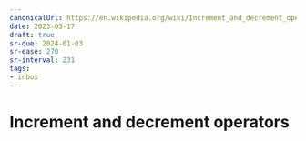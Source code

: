 ```yaml
---
canonicalUrl: https://en.wikipedia.org/wiki/Increment_and_decrement_operators
date: 2023-03-17
draft: true
sr-due: 2024-01-03
sr-ease: 270
sr-interval: 231
tags:
- inbox
---
```


# Increment and decrement operators
